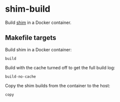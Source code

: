 # shim-build

Build [shim](https://github.com/rhboot/shim) in a Docker container.

## Makefile targets

Build shim in a Docker container:

    build
    
Build with the cache turned off to get the full build log:
    
    build-no-cache
    
Copy the shim builds from the container to the host:
    
    copy
